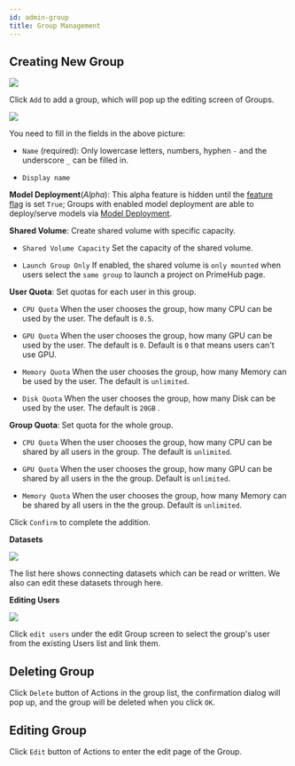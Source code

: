 ```yaml
---
id: admin-group
title: Group Management
---
```


## Creating New Group

![](assets/group_12_v26.png)

Click `Add` to add a group, which will pop up the editing screen of Groups.

![](assets/group_shared_volume_v26.png)

You need to fill in the fields in the above picture:

+ `Name` (required): Only lowercase letters, numbers, hyphen `-` and the underscore `_` can be filled in.

+ `Display name`

**Model Deployment**(*Alpha*): This alpha feature is hidden until the [feature flag](../references/feature-flag) is set `True`; Groups with enabled model deployment are able to deploy/serve models via [Model Deployment](../model-deployment-feature).

**Shared Volume**: Create shared volume with specific capacity.

+ `Shared Volume Capacity` Set the capacity of the shared volume.

+ `Launch Group Only` If enabled, the shared volume is `only mounted` when users select the `same group` to launch a project on PrimeHub page.


**User Quota**: Set quotas for each user in this group.

+ `CPU Quota` When the user chooses the group, how many CPU can be used by the user. The default is `0.5`.

+ `GPU Quota` When the user chooses the group, how many GPU can be used by the user. The default is `0`. Default is `0` that means users can't use GPU.

+ `Memory Quota` When the user chooses the group, how many Memory can be used by the user. The default is `unlimited`.

+ `Disk Quota` When the user chooses the group, how many Disk can be used by the user. The default is `20GB` .

**Group Quota**: Set quota for the whole group.

+ `CPU Quota` When the user chooses the group, how many CPU can be shared by all users in the group. The default is `unlimited`.

+ `GPU Quota` When the user chooses the group, how many GPU can be shared by all users in the the group. Default is `unlimited`.

+ `Memory Quota` When the user chooses the group, how many Memory can be shared by all users in the the group. Default is `unlimited`.

Click `Confirm` to complete the addition.

**Datasets**

![](assets/admin_group_ds_v25.png)

The list here shows connecting datasets which can be read or written. We also can edit these datasets through here.

**Editing Users**

![](assets/edit_users.png)

Click `edit users` under the edit Group screen to select the group's user from the existing Users list and link them.

## Deleting Group

Click `Delete` button of Actions in the group list, the confirmation dialog will pop up, and the group will be deleted when you click `OK`.

## Editing Group

Click `Edit` button of Actions to enter the edit page of the Group.


